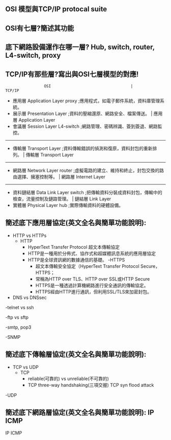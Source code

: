 ## OSI 模型與TCP/IP protocal suite
## OSI有七層?簡述其功能
## 底下網路設備運作在哪一層? Hub, switch, router, L4-switch, proxy
## TCP/IP有那些層?寫出與OSI七層模型的對應!
                     OSI                                   |                                           TCP/IP
  - 應用層 Application Layer     proxy      ;應用程式，如電子郵件系統，資料庫管理系統。  
  - 展示層 Presentation Layer               ;資料的壓縮還原、網路安全、檔案傳送。                       |    應用層 Application Layer
  - 會議層 Session Layer         L4-switch  ;網路管理、密碼辨識、簽到簽退、網路監控。   
---------------------------------------------------------------------------------------------------------------- 
  - 傳輸層 Transport Layer                  ;資料傳輸錯誤的偵測和復原，資料封包的重新排列。	             |   傳輸層 Transport Layer
---------------------------------------------------------------------------------------------------------------- 
  - 網路層 Network Layer         router     ;虛擬電路的建立、維持和終止，封包交換的路由選擇、擁塞控制等。  |   網路層 Internet Layer
---------------------------------------------------------------------------------------------------------------- 
  - 資料鏈結層 Data Link Layer   switch     ;把傳輸資料分裝成資料封包，傳輸中的檢查，流量控制及鏈路管理。  |   鏈結層 Link Layer
  - 實體層 Physical Layer        hub        ;實際傳輸資料的硬體設備。


## 簡述底下應用層協定(英文全名與簡單功能說明):
 - HTTP vs HTTPs
      - HTTP
        - HyperText Transfer Protocol 超文本傳輸協定
        - HTTP是一種用於分佈式、協作式和超媒體訊息系統的應用層協定
        - HTTP是全球資訊網的數據通信的基礎。
        -HTTPS
          - 超文本傳輸安全協定（HyperText Transfer Protocol Secure，HTTPS；
          - 常稱為HTTP over TLS、HTTP over SSL或HTTP Secure
          - HTTPS是一種透過計算機網路進行安全通訊的傳輸協定。
          - HTTPS經由HTTP進行通訊，但利用SSL/TLS來加密封包。
 - DNS vs DNSsec

 -telnet vs ssh
 
 -ftp vs sftp
 
 -smtp, pop3
 
 -SNMP
## 簡述底下傳輸層協定(英文全名與簡單功能說明):
 - TCP vs UDP
    - TCP
      - reliable(可靠的) vs unreliable(不可靠的)
      - TCP three-way handshaking(三項交握)
    TCP syn flood attack

 -UDP
## 簡述底下網路層協定(英文全名與簡單功能說明): IP ICMP
IP
ICMP
